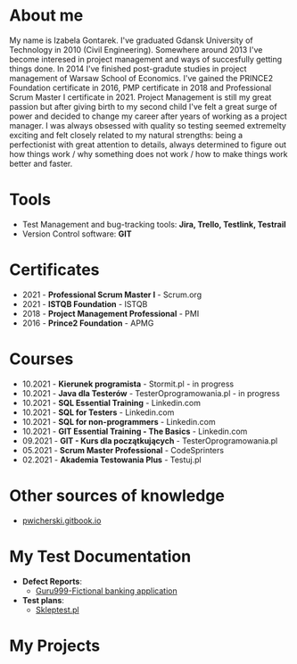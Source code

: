 # About me
My name is Izabela Gontarek. I've graduated Gdansk University of Technology in 2010 (Civil Engineering). Somewhere around 2013 I've become interesed in project management and ways of succesfully getting things done. In 2014 I've finished post-gradute studies in project management of Warsaw School of Economics. I've gained the PRINCE2 Foundation certificate in 2016, PMP certificate in 2018 and Professional Scrum Master I certificate in 2021. Project Management is still my great passion but after giving birth to my second child I've felt a great surge of power and decided to change my career after years of working as a project manager. I was always obsessed with quality so testing seemed extremelty exciting and felt closely related to my natural strengths: being a perfectionist with great attention to details, always determined to figure out how things work / why something does not work / how to make things work better and faster.
# Tools
* Test Management and bug-tracking tools: **Jira, Trello, Testlink, Testrail**
* Version Control software: **GIT**
# Certificates
* 2021 - **Professional Scrum Master I** - Scrum.org
* 2021 - **ISTQB Foundation** - ISTQB
* 2018 - **Project Management Professional** - PMI
* 2016 - **Prince2 Foundation** - APMG
# Courses
* 10.2021 - **Kierunek programista** - Stormit.pl - in progress
* 10.2021 - **Java dla Testerów** - TesterOprogramowania.pl - in progress
* 10.2021 - **SQL Essential Training** - Linkedin.com
* 10.2021 - **SQL for Testers** - Linkedin.com
* 10.2021 - **SQL for non-programmers** - Linkedin.com
* 10.2021 - **GIT Essential Training - The Basics** - Linkedin.com
* 09.2021 - **GIT - Kurs dla początkujących** - TesterOprogramowania.pl
* 05.2021 - **Scrum Master Professional** - CodeSprinters
* 02.2021 - **Akademia Testowania Plus** - Testuj.pl

# Other sources of knowledge
* [pwicherski.gitbook.io](https://pwicherski.gitbook.io/testowanie-oprogramowania/)
# My Test Documentation
* **Defect Reports**:
  * [Guru999-Fictional banking application](https://docs.google.com/spreadsheets/d/1x5xZq_2eco868xaWl81siyIFnmeJaTPO/edit?usp=sharing&ouid=110831609993206227141&rtpof=true&sd=true)
* **Test plans**:
  * [Skleptest.pl](https://drive.google.com/file/d/10JDiP2BnJhCI2IG2B8-j2oA7jst8crHx/view?usp=sharing)
# My Projects


